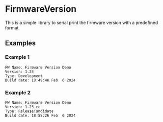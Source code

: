 # FirmwareVersion #

This is a simple library to serial print the firmware version 
with a predefined format.


## Examples ##


### Example 1 ###

```
FW Name: Firmware Version Demo
Version: 1.23 
Type: Development
Build date: 18:49:48 Feb  6 2024
```

### Example 2 ###

```
FW Name: Firmware Version Demo
Version: 1.23-rc
Type: ReleaseCandidate
Build date: 18:58:26 Feb  6 2024
```
